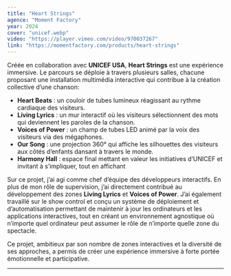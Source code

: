 ```yaml
---
title: "Heart Strings"
agence: "Moment Factory"
year: 2024
cover: "unicef.webp"
video: "https://player.vimeo.com/video/970037267"
link: "https://momentfactory.com/products/heart-strings"
---
```


Créée en collaboration avec **UNICEF USA**, **Heart Strings** est une expérience immersive. Le parcours se déploie à travers plusieurs salles, chacune proposant une installation multimédia interactive qui contribue à la création collective d’une chanson:

- **Heart Beats** : un couloir de tubes lumineux réagissant au rythme cardiaque des visiteurs.
- **Living Lyrics** : un mur interactif où les visiteurs sélectionnent des mots qui deviennent les paroles de la chanson.
- **Voices of Power** : un champ de tubes LED animé par la voix des visiteurs via des mégaphones.
- **Our Song** : une projection 360° qui affiche les silhouettes des visiteurs aux côtés d’enfants dansant à travers le monde.
- **Harmony Hall** : espace final mettant en valeur les initiatives d’UNICEF et invitant à s’impliquer, tout en affichant

Sur ce projet, j’ai agi comme chef d’équipe des développeurs interactifs. En plus de mon rôle de supervision, j’ai directement contribué au développement des zones **Living Lyrics** et **Voices of Power**.
J’ai également travaillé sur le show control et conçu un système de déploiement et d’automatisation permettant de maintenir à jour les ordinateurs et les applications interactives, tout en créant un environnement agnostique où n’importe quel ordinateur peut assumer le rôle de n’importe quelle zone du spectacle.

Ce projet, ambitieux par son nombre de zones interactives et la diversité de ses approches, a permis de créer une expérience immersive à forte portée émotionnelle et participative.

---
